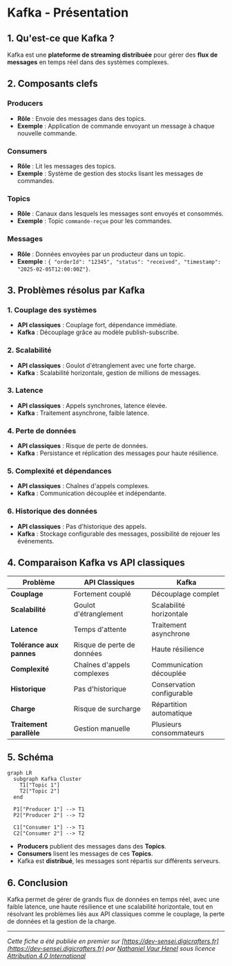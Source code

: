 # Kafka - Présentation

## 1. Qu'est-ce que Kafka ?

Kafka est une **plateforme de streaming distribuée** pour gérer des **flux de messages** en temps réel dans des systèmes complexes.

## 2. Composants clefs

### Producers
- **Rôle** : Envoie des messages dans des topics.
- **Exemple** : Application de commande envoyant un message à chaque nouvelle commande.

### Consumers
- **Rôle** : Lit les messages des topics.
- **Exemple** : Système de gestion des stocks lisant les messages de commandes.

### Topics
- **Rôle** : Canaux dans lesquels les messages sont envoyés et consommés.
- **Exemple** : Topic `commande-reçue` pour les commandes.

### Messages
- **Rôle** : Données envoyées par un producteur dans un topic.
- **Exemple** : `{ "orderId": "12345", "status": "received", "timestamp": "2025-02-05T12:00:00Z"}`.

## 3. Problèmes résolus par Kafka

### 1. Couplage des systèmes
- **API classiques** : Couplage fort, dépendance immédiate.
- **Kafka** : Découplage grâce au modèle publish-subscribe.

### 2. Scalabilité
- **API classiques** : Goulot d'étranglement avec une forte charge.
- **Kafka** : Scalabilité horizontale, gestion de millions de messages.

### 3. Latence
- **API classiques** : Appels synchrones, latence élevée.
- **Kafka** : Traitement asynchrone, faible latence.

### 4. Perte de données
- **API classiques** : Risque de perte de données.
- **Kafka** : Persistance et réplication des messages pour haute résilience.

### 5. Complexité et dépendances
- **API classiques** : Chaînes d'appels complexes.
- **Kafka** : Communication découplée et indépendante.

### 6. Historique des données
- **API classiques** : Pas d'historique des appels.
- **Kafka** : Stockage configurable des messages, possibilité de rejouer les événements.

## 4. Comparaison Kafka vs API classiques

| Problème                 | API Classiques             | Kafka                     |
|--------------------------|----------------------------|---------------------------|
| **Couplage**             | Fortement couplé           | Découplage complet        |
| **Scalabilité**          | Goulot d'étranglement      | Scalabilité horizontale   |
| **Latence**              | Temps d'attente            | Traitement asynchrone     |
| **Tolérance aux pannes** | Risque de perte de données | Haute résilience          |
| **Complexité**           | Chaînes d'appels complexes | Communication découplée   |
| **Historique**           | Pas d'historique           | Conservation configurable |
| **Charge**               | Risque de surcharge        | Répartition automatique   |
| **Traitement parallèle** | Gestion manuelle           | Plusieurs consommateurs   |

## 5. Schéma

```mermaid
graph LR
  subgraph Kafka Cluster
    T1["Topic 1"]
    T2["Topic 2"]
  end

  P1["Producer 1"] --> T1
  P2["Producer 2"] --> T2

  C1["Consumer 1"] --> T1
  C2["Consumer 2"] --> T2
```

- **Producers** publient des messages dans des **Topics**.
- **Consumers** lisent les messages de ces **Topics**.
- Kafka est **distribué**, les messages sont répartis sur différents serveurs.


## 6. Conclusion

Kafka permet de gérer de grands flux de données en temps réel, avec une faible latence, une haute résilience et une scalabilité horizontale, tout en résolvant les problèmes liés aux API classiques comme le couplage, la perte de données et la gestion de la charge.

---

_Cette fiche a été publiée en premier sur [https://dev-sensei.digicrafters.fr](https://dev-sensei.digicrafters.fr) par [Nathaniel Vaur Henel](https://dev-sensei.digicrafters.fr/crafters/nathaniel-vaur-henel) sous licence [Attribution 4.0 International](https://creativecommons.org/licenses/by/4.0/)_
